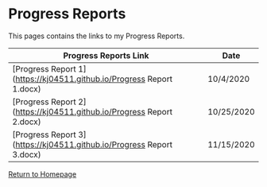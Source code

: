# Progress Reports

This pages contains the links to my Progress Reports. 

**Progress Reports Link** | **Date**
--------------- | ---------------
[Progress Report 1](https://kj04511.github.io/Progress Report 1.docx) | 10/4/2020
[Progress Report 2](https://kj04511.github.io/Progress Report 2.docx) | 10/25/2020
[Progress Report 3](https://kj04511.github.io/Progress Report 3.docx) | 11/15/2020



[Return to Homepage](https://kj04511.github.io/)
